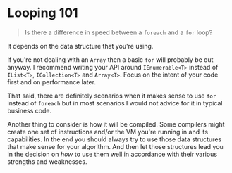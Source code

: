# Looping 101
> Is there a difference in speed between a `foreach` and a `for` loop?

It depends on the data structure that you're using. 

If you're not dealing with an `Array` then a basic `for` will probably 
be out anyway. I recommend writing your API around `IEnumerable<T>`
instead of `IList<T>`, `ICollection<T>` and `Array<T>`. Focus on the 
intent of your code first and on performance later. 

That said, there are definitely scenarios when it makes sense to use
`for` instead of `foreach` but in most scenarios I would not advice 
for it in typical business code.

Another thing to consider is how it will be compiled. Some compilers 
might create one set of instructions and/or the VM you're running in
and its capabilities. In the end you should always try to use those
data structures that make sense for your algorithm. And then let those
structures lead you in the decision on *how* to use them well in 
accordance with their various strengths and weaknesses. 